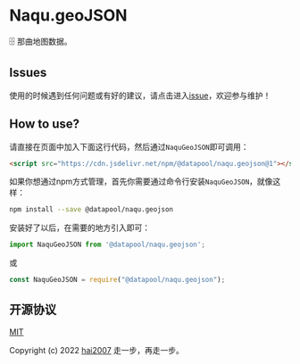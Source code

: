 # Naqu.geoJSON
🗄️ 那曲地图数据。

## Issues
使用的时候遇到任何问题或有好的建议，请点击进入[issue](https://github.com/hai2007/datapool/issues)，欢迎参与维护！

## How to use?

请直接在页面中加入下面这行代码，然后通过```NaquGeoJSON```即可调用：

```html
<script src="https://cdn.jsdelivr.net/npm/@datapool/naqu.geojson@1"></script>
```

如果你想通过npm方式管理，首先你需要通过命令行安装``````NaquGeoJSON``````，就像这样：

```bash
npm install --save @datapool/naqu.geojson
```

安装好了以后，在需要的地方引入即可：

```js
import NaquGeoJSON from '@datapool/naqu.geojson';
```

或

```js
const NaquGeoJSON = require("@datapool/naqu.geojson");
```

开源协议
---------------------------------------
[MIT](https://github.com/hai2007/datapool/blob/master/LICENSE)

Copyright (c) 2022 [hai2007](https://hai2007.gitee.io/sweethome/) 走一步，再走一步。
